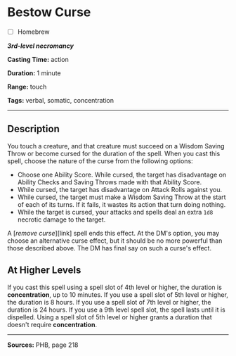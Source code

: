 # Bestow Curse

- [ ] Homebrew

***3rd-level necromancy***

**Casting Time:** action

**Duration:** 1 minute

**Range:** touch

**Tags:** verbal, somatic, concentration

---

## Description
You touch a creature, and that creature must succeed on a Wisdom Saving Throw or become cursed for the duration of the spell.
When you cast this spell, choose the nature of the curse from the following options:
- Choose one Ability Score.
	While cursed, the target has disadvantage on Ability Checks and Saving Throws made with that Ability Score.
- While cursed, the target has disadvantage on Attack Rolls against you.
- While cursed, the target must make a Wisdom Saving Throw at the start of each of its turns.
	If it fails, it wastes its action that turn doing nothing.
- While the target is cursed, your attacks and spells deal an extra `1d8` necrotic damage to the target.

A [*remove curse*][link] spell ends this effect.
At the DM's option, you may choose an alternative curse effect, but it should be no more powerful than those described above.
The DM has final say on such a curse's effect.

## At Higher Levels
If you cast this spell using a spell slot of 4th level or higher, the duration is **concentration**, up to 10 minutes.
If you use a spell slot of 5th level or higher, the duration is 8 hours.
If you use a spell slot of 7th level or higher, the duration is 24 hours.
If you use a 9th level spell slot, the spell lasts until it is dispelled.
Using a spell slot of 5th level or higher grants a duration that doesn't require **concentration**.

---

**Sources:** PHB, page 218
